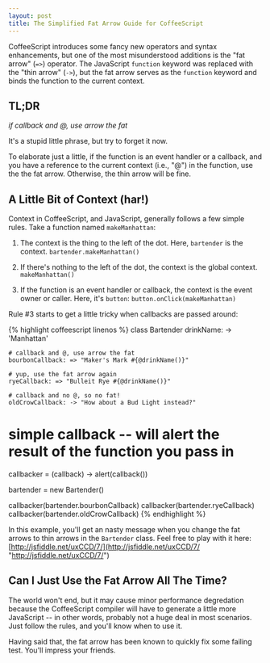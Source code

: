 ```yaml
---
layout: post
title: The Simplified Fat Arrow Guide for CoffeeScript
---
```


CoffeeScript introduces some fancy new operators and syntax enhancements, but one of the most misunderstood additions is the "fat arrow" (`=>`) operator. The JavaScript `function` keyword was replaced with the "thin arrow" (`->`), but the fat arrow serves as the `function` keyword and binds the function to the current context.

## TL;DR

*if callback and @, use arrow the fat*

It's a stupid little phrase, but try to forget it now.

To elaborate just a little, if the function is an event handler or a callback, and you have a reference to the current context (i.e., "@") in the function, use the the fat arrow. Otherwise, the thin arrow will be fine.

## A Little Bit of Context (har!)
Context in CoffeeScript, and JavaScript, generally follows a few simple rules. Take a function named `makeManhattan`:

1. The context is the thing to the left of the dot. Here, `bartender` is the context.
`bartender.makeManhattan()`

2. If there's nothing to the left of the dot, the context is the global context.
`makeManhattan()`

3. If the function is an event handler or callback, the context is the event owner or caller. Here, it's `button`:
`button.onClick(makeManhattan)`

Rule #3 starts to get a little tricky when callbacks are passed around:

{% highlight coffeescript linenos %}
class Bartender
    drinkName: -> 'Manhattan'

    # callback and @, use arrow the fat
    bourbonCallback: => "Maker's Mark #{@drinkName()}"

    # yup, use the fat arrow again
    ryeCallback: => "Bulleit Rye #{@drinkName()}"

    # callback and no @, so no fat!
    oldCrowCallback: -> "How about a Bud Light instead?"

# simple callback -- will alert the result of the function you pass in
callbacker = (callback) -> alert(callback())

bartender = new Bartender()

callbacker(bartender.bourbonCallback)
callbacker(bartender.ryeCallback)
callbacker(bartender.oldCrowCallback)
{% endhighlight %}

In this example, you'll get an nasty message when you change the fat arrows to thin arrows in the `Bartender` class. Feel free to play with it here: [http://jsfiddle.net/uxCCD/7/](http://jsfiddle.net/uxCCD/7/ "http://jsfiddle.net/uxCCD/7/")

## Can I Just Use the Fat Arrow All The Time?

The world won't end, but it may cause minor performance degredation because the CoffeeScript compiler will have to generate a little more JavaScript -- in other words, probably not a huge deal in most scenarios. Just follow the rules, and you'll know when to use it.

Having said that, the fat arrow has been known to quickly fix some failing test. You'll impress your friends.
